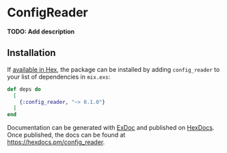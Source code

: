 # ConfigReader

**TODO: Add description**

## Installation

If [available in Hex](https://hex.pm/docs/publish), the package can be installed
by adding `config_reader` to your list of dependencies in `mix.exs`:

```elixir
def deps do
  [
    {:config_reader, "~> 0.1.0"}
  ]
end
```

Documentation can be generated with [ExDoc](https://github.com/elixir-lang/ex_doc)
and published on [HexDocs](https://hexdocs.pm). Once published, the docs can
be found at <https://hexdocs.pm/config_reader>.

